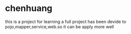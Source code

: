# chenhuang
this is a project for learning
a full project has been devide to pojo,mapper,service,web.so it can be apply more well
